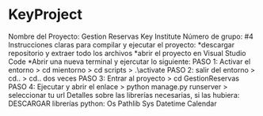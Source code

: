 # KeyProject

Nombre del Proyecto: Gestion Reservas Key Institute
Número de grupo: #4
Instrucciones claras para compilar y ejecutar el proyecto:
  *descargar repositorio y extraer todo los archivos 
  *abrir el proyecto en Visual Studio Code
  *Abrir una nueva terminal y ejercutar lo siguiente:
    PASO 1: Activar el entorno > cd mientorno > cd scripts > .\activate 
    PASO 2: salir del entorno > cd.. > cd.. dos veces 
    PASO 3: Entrar al proyecto > cd GestionReservas 
    PASO 4: Ejecutar y abrir el enlace > python manage.py runserver > seleccionar tu url 
Detalles sobre las librerías necesarias, si las hubiera: 
    DESCARGAR librerías python:
      Os
      Pathlib
      Sys
      Datetime
      Calendar
